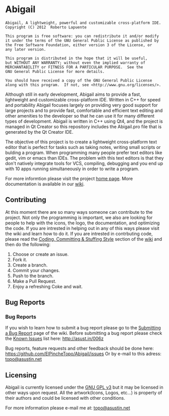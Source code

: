# Abigail

    Abigail, A lightweight, powerful and customizable cross-platform IDE.
    Copyright (C) 2012  Roberto Lapuente

    This program is free software: you can redistribute it and/or modify
    it under the terms of the GNU General Public License as published by
    the Free Software Foundation, either version 3 of the License, or
    any later version.

    This program is distributed in the hope that it will be useful,
    but WITHOUT ANY WARRANTY; without even the implied warranty of
    MERCHANTABILITY or FITNESS FOR A PARTICULAR PURPOSE.  See the
    GNU General Public License for more details.

    You should have received a copy of the GNU General Public License
    along with this program.  If not, see <http://www.gnu.org/licenses/>.

Although still in early development, Abigail aims to provide a fast, lightweight and customizable cross-platform IDE. Written in C++ for speed and portability Abigail focuses largely on providing very good support for large projects and to provide fast, comfortable and efficient text editing and other amenities to the developer so that he can use it for many different types of development. Abigail is written in C++ using Qt4, and the project is managed in Qt Creator so this repository includes the Abigail.pro file that is generated by the Qt Creator IDE.

The objective of this project is to create a lightweight cross-platform text editor that is perfect for tasks such as taking notes, writing small scripts or bulding a program. When programming many people prefer text editors like gedit, vim or emacs than IDEs. The problem with this text editors is that they don't natively integrate tools for VCS, compiling, debugging and you end up with 10 apps running simultaneously in order to write a program.

For more informtion please visit the project [home page](http://elpinchetopo.github.com/Abigail/).
More documentation is available in our [wiki](https://github.com/ElPincheTopo/Abigail/wiki).

## Contributing
At this moment there are so many ways someone can contribute to the project. Not only the programming is important, we also are looking for people to help with the icons, the logo, the documentation, and optimizing the code. If you are intrested in helping out in any of this ways please visit the wiki and learn how to do it. If you are intrested in contrbuting code, please read the [Coding, Committing & Stuffing Style](https://github.com/ElPincheTopo/Abigail/wiki/Coding,-Committing-&-Stuffing-Style) section of the [wiki](https://github.com/ElPincheTopo/Abigail/wiki) and then do the following:

1. Choose or create an issue.
2. Fork it.
3. Create a branch.
4. Commit your changes.
5. Push to the branch.
6. Make a Pull Request.
7. Enjoy a refreshing Coke and wait.

## Bug Reports
### Bug Reports
If you wish to learn how to submit a bug report please go to the [Submitting a Bug Report](https://github.com/ElPincheTopo/Abigail/wiki/Bug-Reports) page of the wiki. Before submitting a bug report please check the [Known Issues](http://asust.in/006z) list here: http://asust.in/006z

Bug reports, feature requests and other feedback should be done here: https://github.com/ElPincheTopo/Abigail/issues Or by e-mail to this adress: topo@asustin.net

## Licensing
Abigail is currently licensed under the [GNU GPL v3](https://github.com/ElPincheTopo/Abigail/blob/master/COPYING) but it may be licensed in other ways upon request. All the artwork(Icons, Logos, etc...) is property of their authors and could be licensed with other conditions.

For more information please e-mail me at: topo@asustin.net
